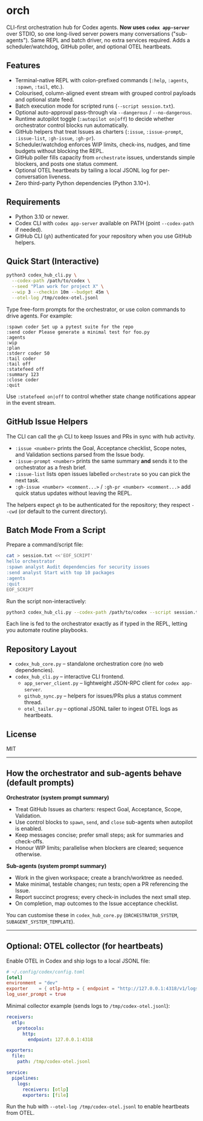 # orch

CLI-first orchestration hub for Codex agents. **Now uses `codex app-server`** over STDIO,
so one long-lived server powers many conversations ("sub-agents"). Same REPL and batch driver,
no extra services required. Adds a scheduler/watchdog, GitHub poller, and optional OTEL heartbeats.

## Features

- Terminal-native REPL with colon-prefixed commands (`:help`, `:agents`, `:spawn`, `:tail`, etc.).
- Colourised, column-aligned event stream with grouped control payloads and optional state feed.
- Batch execution mode for scripted runs (`--script session.txt`).
- Optional auto-approval pass-through via `--dangerous` / `--no-dangerous`.
- Runtime autopilot toggle (`:autopilot on|off`) to decide whether orchestrator control blocks run automatically.
- GitHub helpers that treat Issues as charters (`:issue`, `:issue-prompt`, `:issue-list`, `:gh-issue`, `:gh-pr`).
- Scheduler/watchdog enforces WIP limits, check-ins, nudges, and time budgets without blocking the REPL.
- GitHub poller fills capacity from `orchestrate` issues, understands simple blockers, and posts one status comment.
- Optional OTEL heartbeats by tailing a local JSONL log for per-conversation liveness.
- Zero third-party Python dependencies (Python 3.10+).

## Requirements

- Python 3.10 or newer.
- Codex CLI with `codex app-server` available on PATH (point `--codex-path` if needed).
- GitHub CLI (`gh`) authenticated for your repository when you use GitHub helpers.

## Quick Start (Interactive)

```bash
python3 codex_hub_cli.py \
  --codex-path /path/to/codex \
  --seed "Plan work for project X" \
  --wip 3 --checkin 10m --budget 45m \
  --otel-log /tmp/codex-otel.jsonl
```

Type free-form prompts for the orchestrator, or use colon commands to drive agents. For example:

```
:spawn coder Set up a pytest suite for the repo
:send coder Please generate a minimal test for foo.py
:agents
:wip
:plan
:stderr coder 50
:tail coder
:tail off
:statefeed off
:summary 123
:close coder
:quit
```

Use `:statefeed on|off` to control whether state change notifications appear in the event stream.

## GitHub Issue Helpers

The CLI can call the `gh` CLI to keep Issues and PRs in sync with hub activity.

- `:issue <number>` prints the Goal, Acceptance checklist, Scope notes, and Validation sections parsed from the Issue body.
- `:issue-prompt <number>` prints the same summary **and** sends it to the orchestrator as a fresh brief.
- `:issue-list` lists open issues labelled `orchestrate` so you can pick the next task.
- `:gh-issue <number> <comment...>` / `:gh-pr <number> <comment...>` add quick status updates without leaving the REPL.

The helpers expect `gh` to be authenticated for the repository; they respect `--cwd` (or default to the current directory).

## Batch Mode From a Script

Prepare a command/script file:

```bash
cat > session.txt <<'EOF_SCRIPT'
hello orchestrator
:spawn analyst Audit dependencies for security issues
:send analyst Start with top 10 packages
:agents
:quit
EOF_SCRIPT
```

Run the script non-interactively:

```bash
python3 codex_hub_cli.py --codex-path /path/to/codex --script session.txt
```

Each line is fed to the orchestrator exactly as if typed in the REPL, letting you automate routine playbooks.

## Repository Layout

- `codex_hub_core.py` – standalone orchestration core (no web dependencies).
- `codex_hub_cli.py` – interactive CLI frontend.
  - `app_server_client.py` – lightweight JSON-RPC client for `codex app-server`.
  - `github_sync.py` – helpers for issues/PRs plus a status comment thread.
  - `otel_tailer.py` – optional JSONL tailer to ingest OTEL logs as heartbeats.

## License

MIT

---

## How the orchestrator and sub-agents behave (default prompts)

**Orchestrator (system prompt summary)**

- Treat GitHub Issues as charters: respect Goal, Acceptance, Scope, Validation.
- Use control blocks to `spawn`, `send`, and `close` sub-agents when autopilot is enabled.
- Keep messages concise; prefer small steps; ask for summaries and check-offs.
- Honour WIP limits; parallelise when blockers are cleared; sequence otherwise.

**Sub-agents (system prompt summary)**

- Work in the given workspace; create a branch/worktree as needed.
- Make minimal, testable changes; run tests; open a PR referencing the Issue.
- Report succinct progress; every check-in includes the next small step.
- On completion, map outcomes to the Issue acceptance checklist.

You can customise these in `codex_hub_core.py` (`ORCHESTRATOR_SYSTEM`, `SUBAGENT_SYSTEM_TEMPLATE`).

---

## Optional: OTEL collector (for heartbeats)

Enable OTEL in Codex and ship logs to a local JSONL file:

```toml
# ~/.config/codex/config.toml
[otel]
environment = "dev"
exporter    = { otlp-http = { endpoint = "http://127.0.0.1:4318/v1/logs" } }
log_user_prompt = true
```

Minimal collector example (sends logs to `/tmp/codex-otel.jsonl`):

```yaml
receivers:
  otlp:
    protocols:
      http:
        endpoint: 127.0.0.1:4318

exporters:
  file:
    path: /tmp/codex-otel.jsonl

service:
  pipelines:
    logs:
      receivers: [otlp]
      exporters: [file]
```

Run the hub with `--otel-log /tmp/codex-otel.jsonl` to enable heartbeats from OTEL.
